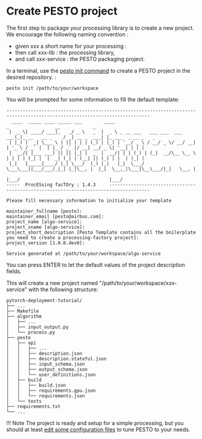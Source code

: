 # Create PESTO project

The first step to package your processing library is to create a new project.
We encourage the following naming convention :

- given xxx a short name for your processing :
- then call xxx-lib : the processing library,
- and call xxx-service : the PESTO packaging project.


In a terminal, use the [pesto init command](pesto_init.md) to create a PESTO project in the desired repository. :

```shell
pesto init /path/to/your/workspace
```

You will be prompted for some information to fill the default template:

```
---------------------------------------------------------------------------------------------------------------------------
  ____  _____ ____ _____ ___        ____                              _                 __            _
 |  _ \| ____/ ___|_   _/ _ \   _  |  _ \ _ __ ___   ___ ___  ___ ___(_)_ __   __ _    / _| __ _  ___| |_ ___  _ __ _   _
 | |_) |  _| \___ \ | || | | | (_) | |_) | '__/ _ \ / __/ _ \/ __/ __| | '_ \ / _` |  | |_ / _` |/ __| __/ _ \| '__| | | |
 |  __/| |___ ___) || || |_| |  _  |  __/| | | (_) | (_|  __/\__ \__ \ | | | | (_| |  |  _| (_| | (__| || (_) | |  | |_| |
 |_|   |_____|____/ |_| \___/  (_) |_|   |_|  \___/ \___\___||___/___/_|_| |_|\__, |  |_|  \__,_|\___|\__\___/|_|   \__, |
                                                                              |___/                                 |___/
-----  ProcESsing facTOry : 1.4.3     -------------------------------------------------------------------------------------

Please fill necessary information to initialize your template

maintainer_fullname [pesto]: 
maintainer_email [pesto@airbus.com]: 
project_name [algo-service]: 
project_sname [algo-service]: 
project_short_description [Pesto Template contains all the boilerplate you need to create a processing-factory project]: 
project_version [1.0.0.dev0]: 

Service generated at /path/to/your/workspace/algo-service
```

You can press ENTER to let the default values of the project description fields.

This will create a new project named "/path/to/your/workspace/xxx-service" with the following structure:

```text
pytorch-deployment-tutorial/
├── ...
├── Makefile
├── algorithm
│   ├── ...
│   ├── input_output.py
│   └── process.py
├── pesto
│   ├── api
│   │   ├── ...
│   │   ├── description.json
│   │   ├── description.stateful.json
│   │   ├── input_schema.json
│   │   ├── output_schema.json
│   │   └── user_definitions.json
│   ├── build
│   │   ├── build.json
│   │   ├── requirements.gpu.json
│   │   └── requirements.json
│   └── tests
├── requirements.txt
└── ...
```

!!! Note
    The project is ready and setup for a simple processing, but you should at least [edit some configuration files](package_configuration.md) to tune PESTO to your needs.

